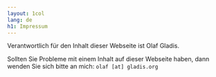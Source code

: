 ```yaml
---
layout: 1col
lang: de
h1: Impressum
---
```


Verantwortlich für den Inhalt dieser Webseite ist Olaf Gladis. 

Sollten Sie Probleme mit einem Inhalt auf dieser Webseite haben, dann wenden Sie sich bitte an mich: ``olaf [at] gladis.org``

